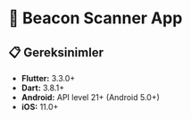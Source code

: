 # 📡 Beacon Scanner App


## 📋 Gereksinimler
- **Flutter:** 3.3.0+
- **Dart:** 3.8.1+
- **Android:** API level 21+ (Android 5.0+)
- **iOS:** 11.0+

